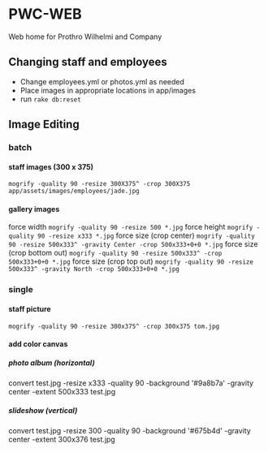 # PWC-WEB

Web home for Prothro Wilhelmi and Company

## Changing staff and employees

* Change employees.yml or photos.yml as needed
* Place images in appropriate locations in app/images
* run `rake db:reset`

## Image Editing

### batch
#### staff images (300 x 375)
`mogrify -quality 90 -resize 300X375^ -crop 300X375 app/assets/images/employees/jade.jpg`

#### gallery images
force width
`mogrify -quality 90 -resize 500 *.jpg`
force height
`mogrify -quality 90 -resize x333 *.jpg`
force size (crop center)
`mogrify -quality 90 -resize 500x333^ -gravity Center -crop 500x333+0+0 *.jpg`
force size (crop bottom out)
`mogrify -quality 90 -resize 500x333^ -crop 500x333+0+0 *.jpg`
force size (crop top out)
`mogrify -quality 90 -resize 500x333^ -gravity North -crop 500x333+0+0 *.jpg`


### single

#### staff picture
`mogrify -quality 90 -resize 300x375^ -crop 300x375 tom.jpg`

#### add color canvas

##### photo album (horizontal)
convert test.jpg -resize x333 -quality 90 -background '#9a8b7a' -gravity center -extent 500x333 test.jpg

##### slideshow (vertical)
convert test.jpg -resize 300 -quality 90 -background '#675b4d' -gravity center -extent 300x376 test.jpg
